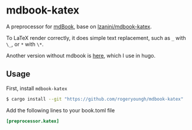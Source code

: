 # mdbook-katex

A preprocessor for [mdBook](https://github.com/rust-lang/mdBook), base on [lzanini/mdbook-katex](https://github.com/lzanini/mdbook-katex).

To LaTeX render correctly, it does simple text replacement, such as `_` with `\_`, or `*` with `\*`.

Another version without mdbook is [here](https://github.com/rogeryoungh/preprocessor-md-tex), which I use in hugo.

## Usage

First, install `mdbook-katex`

```bash
$ cargo install --git "https://github.com/rogeryoungh/mdbook-katex"
```


Add the following lines to your book.toml file

```toml
[preprocessor.katex]
```
